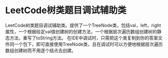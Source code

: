 # LeetCode树类题目调试辅助类

LeetCode树类题目调试辅助类。提供了一个TreeNode类，包括val，left，right属性，一个根据给定val值创建树的创建方法，一个根据层次遍历数组创建树的静态方法，重写了toString方法。
在IDE中调试时，只需把这个类复制到你的答案文件同一个包下，即可直接使用TreeNode类，且在调试时可以方便地根据层次遍历数组创建树而不用逐个结点去创建。
